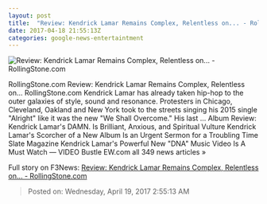 ```yaml
---
layout: post
title:  "Review: Kendrick Lamar Remains Complex, Relentless on... - RollingStone.com"
date: 2017-04-18 21:55:13Z
categories: google-news-entertaintment
---
```


![Review: Kendrick Lamar Remains Complex, Relentless on... - RollingStone.com](http://img.wennermedia.com/social/rs-kendrick-lamar-b7f33eec-b86c-4a3b-873a-13effca89381.jpg)

RollingStone.com Review: Kendrick Lamar Remains Complex, Relentless on... RollingStone.com Kendrick Lamar has already taken hip-hop to the outer galaxies of style, sound and resonance. Protesters in Chicago, Cleveland, Oakland and New York took to the streets singing his 2015 single "Alright" like it was the new "We Shall Overcome." His last ... Album Review: Kendrick Lamar's DAMN. Is Brilliant, Anxious, and Spiritual Vulture Kendrick Lamar's Scorcher of a New Album Is an Urgent Sermon for a Troubling Time Slate Magazine Kendrick Lamar's Powerful New "DNA" Music Video Is A Must Watch — VIDEO Bustle EW.com all 349 news articles »


Full story on F3News: [Review: Kendrick Lamar Remains Complex, Relentless on... - RollingStone.com](http://www.f3nws.com/n/ztn2V)

> Posted on: Wednesday, April 19, 2017 2:55:13 AM
